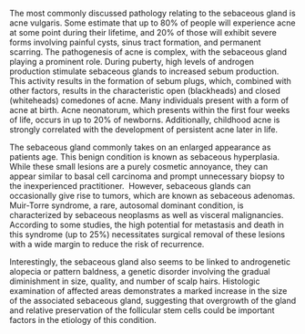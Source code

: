 The most commonly discussed pathology relating to the sebaceous gland is acne vulgaris. Some estimate that up to 80% of people will experience acne at some point during their lifetime, and 20% of those will exhibit severe forms involving painful cysts, sinus tract formation, and permanent scarring. The pathogenesis of acne is complex, with the sebaceous gland playing a prominent role. During puberty, high levels of androgen production stimulate sebaceous glands to increased sebum production. This activity results in the formation of sebum plugs, which, combined with other factors, results in the characteristic open (blackheads) and closed (whiteheads) comedones of acne. Many individuals present with a form of acne at birth. Acne neonatorum, which presents within the first four weeks of life, occurs in up to 20% of newborns. Additionally, childhood acne is strongly correlated with the development of persistent acne later in life.

The sebaceous gland commonly takes on an enlarged appearance as patients age. This benign condition is known as sebaceous hyperplasia. While these small lesions are a purely cosmetic annoyance, they can appear similar to basal cell carcinoma and prompt unnecessary biopsy to the inexperienced practitioner.  However, sebaceous glands can occasionally give rise to tumors, which are known as sebaceous adenomas. Muir-Torre syndrome, a rare, autosomal dominant condition, is characterized by sebaceous neoplasms as well as visceral malignancies. According to some studies, the high potential for metastasis and death in this syndrome (up to 25%) necessitates surgical removal of these lesions with a wide margin to reduce the risk of recurrence.

Interestingly, the sebaceous gland also seems to be linked to androgenetic alopecia or pattern baldness, a genetic disorder involving the gradual diminishment in size, quality, and number of scalp hairs. Histologic examination of affected areas demonstrates a marked increase in the size of the associated sebaceous gland, suggesting that overgrowth of the gland and relative preservation of the follicular stem cells could be important factors in the etiology of this condition.